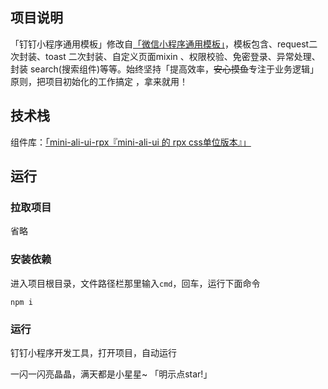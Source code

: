 ## 项目说明
「钉钉小程序通用模板」修改自[「微信小程序通用模板」](https://github.com/KiteWorld/wx_template)，模板包含、request二次封装、toast 二次封装、自定义页面mixin 、权限校验、免密登录、异常处理、封装 search(搜索组件)等等。始终坚持「提高效率，~~安心摸鱼~~专注于业务逻辑」原则，把项目初始化的工作搞定 ，拿来就用！

## 技术栈

组件库：[「mini-ali-ui-rpx『mini-ali-ui 的 rpx css单位版本』」](https://github.com/Alibaba-mp/mini-ali-ui)

## 运行

### 拉取项目

省略

### 安装依赖

进入项目根目录，文件路径栏那里输入`cmd`，回车，运行下面命令
```
npm i 
```
### 运行

钉钉小程序开发工具，打开项目，自动运行

一闪一闪亮晶晶，满天都是小星星~ 「明示点star!」
